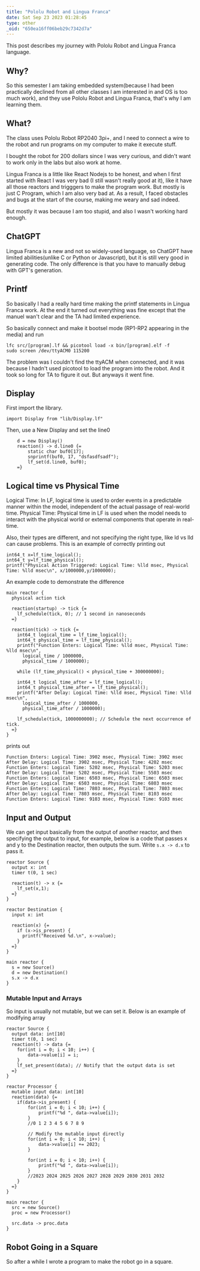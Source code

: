 ```yaml
---
title: "Pololu Robot and Lingua Franca"
date: Sat Sep 23 2023 01:28:45
type: other
_oid: "650ea16ff06beb29c7342d7a"
---
```

This post describes my journey with Pololu Robot and Lingua Franca
language.

## Why?

So this semester I am taking embedded system(because I had been
practically declined from all other classes I am interested in and OS is
too much work), and they use Pololu Robot and Lingua Franca, that\'s why
I am learning them.

## What?

The class uses Pololu Robot RP2040 3pi+, and I need to connect a wire to
the robot and run programs on my computer to make it execute stuff.

I bought the robot for 200 dollars since I was very curious, and didn\'t
want to work only in the labs but also work at home.

Lingua Franca is a little like React Nodejs to be honest, and when I
first started with React I was very bad (I still wasn\'t really good at
it), like it have all those reactors and trigggers to make the program
work. But mostly is just C Program, which I am also very bad at. As a
result, I faced obstacles and bugs at the start of the course, making me
weary and sad indeed.

But mostly it was because I am too stupid, and also I wasn\'t working
hard enough.

## ChatGPT

Lingua Franca is a new and not so widely-used language, so ChatGPT have
limited abilities(unlike C or Python or Javascript), but it is still
very good in generating code. The only difference is that you have to
manually debug with GPT\'s generation.

## Printf

So basically I had a really hard time making the printf statements in
Lingua Franca work. At the end it turned out everything was fine except
that the manuel wan\'t clear and the TA had limited experience.

So basically connect and make it bootsel mode (RP1-RP2 appearing in the
media) and run

    lfc src/[program].lf && picotool load -x bin/[program].elf -f
    sudo screen /dev/ttyACM0 115200

The problem was I couldn\'t find the ttyACM when connected, and it was
because I hadn\'t used picotool to load the program into the robot. And
it took so long for TA to figure it out. But anyways it went fine.

## Display

First import the library.

    import Display from "lib/Display.lf"

Then, use a New Display and set the line0

        d = new Display()
        reaction() -> d.line0 {=
            static char buf0[17];
            snprintf(buf0, 17, "dsfasdfsadf");
            lf_set(d.line0, buf0);
        =}

## Logical time vs Physical Time

Logical Time: In LF, logical time is used to order events in a
predictable manner within the model, independent of the actual passage
of real-world time. Physical Time: Physical time in LF is used when the
model needs to interact with the physical world or external components
that operate in real-time.

Also, their types are different, and not specifying the right type, like
ld vs lld can cause problems. This is an example of correctly printing
out

    int64_t x=lf_time_logical();
    int64_t y=lf_time_physical();
    printf("Physical Action Triggered: Logical Time: %lld msec, Physical Time: %lld msec\n", x/1000000,y/1000000);

An example code to demonstrate the difference

    main reactor {
      physical action tick

      reaction(startup) -> tick {=
        lf_schedule(tick, 0); // 1 second in nanoseconds
      =}

      reaction(tick) -> tick {=
        int64_t logical_time = lf_time_logical();
        int64_t physical_time = lf_time_physical();
        printf("Function Enters: Logical Time: %lld msec, Physical Time: %lld msec\n",
          logical_time / 1000000,
          physical_time / 1000000);

        while (lf_time_physical() < physical_time + 300000000);

        int64_t logical_time_after = lf_time_logical();
        int64_t physical_time_after = lf_time_physical();
        printf("After Delay: Logical Time: %lld msec, Physical Time: %lld msec\n",
          logical_time_after / 1000000,
          physical_time_after / 1000000);

        lf_schedule(tick, 1000000000); // Schedule the next occurrence of tick.
      =}
    }

prints out

    Function Enters: Logical Time: 3902 msec, Physical Time: 3902 msec
    After Delay: Logical Time: 3902 msec, Physical Time: 4202 msec
    Function Enters: Logical Time: 5202 msec, Physical Time: 5203 msec
    After Delay: Logical Time: 5202 msec, Physical Time: 5503 msec
    Function Enters: Logical Time: 6503 msec, Physical Time: 6503 msec
    After Delay: Logical Time: 6503 msec, Physical Time: 6803 msec
    Function Enters: Logical Time: 7803 msec, Physical Time: 7803 msec
    After Delay: Logical Time: 7803 msec, Physical Time: 8103 msec
    Function Enters: Logical Time: 9103 msec, Physical Time: 9103 msec

## Input and Output

We can get input basically from the output of another reactor, and then
specifying the output to input, for example, below is a code that passes
x and y to the Destination reactor, then outputs the sum. Write
`s.x -> d.x` to pass it.

    reactor Source {
      output x: int
      timer t(0, 1 sec)

      reaction(t) -> x {=
        lf_set(x,1);
      =}
    }

    reactor Destination {
      input x: int

      reaction(x) {=
        if (x->is_present) {
          printf("Received %d.\n", x->value);
        }
      =}
    }

    main reactor {
      s = new Source()
      d = new Destination()
      s.x -> d.x
    }

### Mutable Input and Arrays

So input is usually not mutable, but we can set it. Below is an example
of modifying array

    reactor Source {
      output data: int[10]
      timer t(0, 1 sec)
      reaction(t) -> data {=
        for(int i = 0; i < 10; i++) {
            data->value[i] = i;
        }
        lf_set_present(data); // Notify that the output data is set
      =}
    }

    reactor Processor {
      mutable input data: int[10]
      reaction(data) {=
        if(data->is_present) {
            for(int i = 0; i < 10; i++) {
                printf("%d ", data->value[i]);
            }
            //0 1 2 3 4 5 6 7 8 9

            // Modify the mutable input directly
            for(int i = 0; i < 10; i++) {
                data->value[i] += 2023;
            }

            for(int i = 0; i < 10; i++) {
                printf("%d ", data->value[i]);
            }
            //2023 2024 2025 2026 2027 2028 2029 2030 2031 2032
        }
      =}
    }

    main reactor {
      src = new Source()
      proc = new Processor()

      src.data -> proc.data
    }

## Robot Going in a Square

So after a while I wrote a program to make the robot go in a square.
